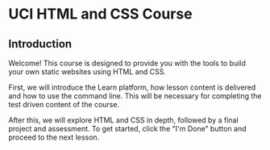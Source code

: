 # UCI HTML and CSS Course

## Introduction

Welcome! This course is designed to provide you with the tools to build your own
static websites using HTML and CSS.

First, we will introduce the Learn platform, how lesson content is delivered and
how to use the command line. This will be necessary for completing the test
driven content of the course.

After this, we will explore HTML and CSS in depth, followed by a final project
and assessment. To get started, click the "I'm Done" button and proceed to the
next lesson.
